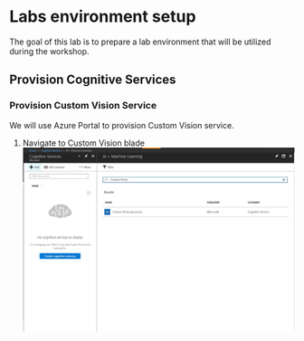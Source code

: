 # Labs environment setup

The goal of this lab is to prepare a lab environment that will be utilized during the workshop. 

## Provision Cognitive Services

### Provision Custom Vision Service
We will use Azure Portal to provision Custom Vision service.
1. Navigate to Custom Vision blade
![Step 1](images/pr1.JPG)
